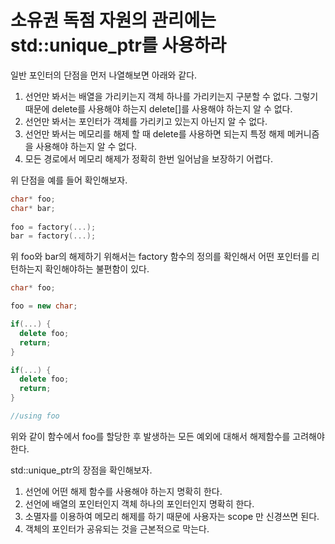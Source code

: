 # 소유권 독점 자원의 관리에는 std::unique_ptr를 사용하라

일반 포인터의 단점을 먼저 나열해보면 아래와 같다.

 1. 선언만 봐서는 배열을 가리키는지 객체 하나를 가리키는지 구분할 수 없다.
    그렇기 때문에 delete를 사용해야 하는지 delete[]를 사용해야 하는지 알 수 없다.
 2. 선언만 봐서는 포인터가 객체를 가리키고 있는지 아닌지 알 수 없다.
 3. 선언만 봐서는 메모리를 해제 할 때 delete를 사용하면 되는지 특정 해제 메커니즘을 사용해야 하는지 알 수 없다.
 4. 모든 경로에서 메모리 해제가 정확히 한번 일어남을 보장하기 어렵다.

위 단점을 예를 들어 확인해보자.

```c++
char* foo;
char* bar;
 
foo = factory(...);
bar = factory(...);
```
위  foo와 bar의 해제하기 위해서는 factory 함수의 정의를 확인해서 어떤 포인터를 리턴하는지 확인해야하는 불편함이 있다.

```c++
char* foo;

foo = new char;

if(...) {
  delete foo;
  return;
}

if(...) {
  delete foo;
  return;
}

//using foo
```
위와 같이 함수에서 foo를 할당한 후 발생하는 모든 예외에 대해서 해제함수를 고려해야한다.

std::unique_ptr의 장점을 확인해보자.

1. 선언에 어떤 해제 함수를 사용해야 하는지 명확히 한다.
2. 선언에 배열의 포인터인지 객체 하나의 포인터인지 명확히 한다.
3. 소멸자를 이용하여 메모리 해제를 하기 때문에 사용자는 scope 만 신경쓰면 된다.
4. 객체의 포인터가 공유되는 것을 근본적으로 막는다.
